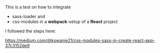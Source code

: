 This is a test on how to integrate
* sass-loader
and
* css-modules
in a **webpack**-setup of a **React** project

I followed the steps here:

https://medium.com/@kswanie21/css-modules-sass-in-create-react-app-37c3152de9

